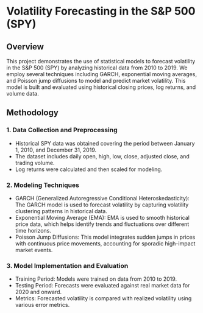 # Volatility Forecasting in the S&P 500 (SPY)

## Overview

This project demonstrates the use of statistical models to forecast volatility in the S&P 500 (SPY) by analyzing historical data from 2010 to 2019. We employ several techniques including GARCH, exponential moving averages, and Poisson jump diffusions to model and predict market volatility. This model is built and evaluated using historical closing prices, log returns, and volume data.

## Methodology

### 1. Data Collection and Preprocessing

- Historical SPY data was obtained covering the period between January 1, 2010, and December 31, 2019.
- The dataset includes daily open, high, low, close, adjusted close, and trading volume.
- Log returns were calculated and then scaled for modeling.

### 2. Modeling Techniques

- GARCH (Generalized Autoregressive Conditional Heteroskedasticity): The GARCH model is used to forecast volatility by capturing volatility clustering patterns in historical data.
- Exponential Moving Average (EMA): EMA is used to smooth historical price data, which helps identify trends and fluctuations over different time horizons.
- Poisson Jump Diffusions: This model integrates sudden jumps in prices with continuous price movements, accounting for sporadic high-impact market events.

### 3. Model Implementation and Evaluation

- Training Period: Models were trained on data from 2010 to 2019.
- Testing Period: Forecasts were evaluated against real market data for 2020 and onward.
- Metrics: Forecasted volatility is compared with realized volatility using various error metrics.
